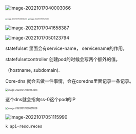 ![image-20221017040003066](/Users/kestrel/developer/nrookie.github.io/collections/k8s-related/etcd/image-20221017040003066.png)



<img src="/Users/kestrel/developer/nrookie.github.io/collections/k8s-related/etcd/image-20221017040906255.png" alt="image-20221017040906255" style="zoom:33%;" />



<img src="/Users/kestrel/developer/nrookie.github.io/collections/k8s-related/etcd/image-20221017041525004.png" alt="image-20221017041525004" style="zoom:33%;" />





![image-20221017041658387](/Users/kestrel/developer/nrookie.github.io/collections/k8s-related/etcd/image-20221017041658387.png)



![image-20221017050123794](/Users/kestrel/developer/nrookie.github.io/collections/k8s-related/etcd/image-20221017050123794.png)



statefulset 里面会有service-name， servicename的作用，

statefulsetcontroller 创建pod的时候会写两个额外的值。

（hostname, subdomain).



Core-dns 就会去做一件事情，会在coredns里面记录一条记录。

<img src="/Users/kestrel/developer/nrookie.github.io/collections/k8s-related/etcd/image-20221017050243514.png" alt="image-20221017050243514" style="zoom:50%;" />

这个dns就会指向ss-0这个pod的IP



<img src="/Users/kestrel/developer/nrookie.github.io/collections/k8s-related/etcd/image-20221017050651828.png" alt="image-20221017050651828" style="zoom:50%;" />

![image-20221017051115990](/Users/kestrel/developer/nrookie.github.io/collections/k8s-related/etcd/image-20221017051115990.png)





``` shell
k api-resoureces
```

